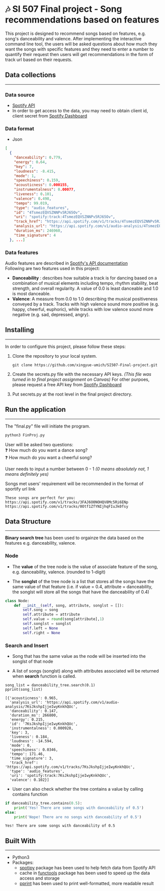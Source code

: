 # :notes: SI 507 Final project - Song recommendations based on features

This project is designed to recommend songs based on features, e.g. song's danceability and valence.
After implementing the interactive command line tool,
the users will be asked questions about how much they want the songs with specific features and they need to enter a number to quantify their request
then users will get recommendations in the form of track url based on their requests.

## Data collections

------

### Data source

- [Spotify API](https://developer.spotify.com/documentation/web-api/reference/#/operations/get-several-audio-features)
- In order to get access to the data, you may need to obtain client id, client secret from [Spotify Dashboard](https://developer.spotify.com/dashboard/applications)

### Data format

- Json

``` json
[
  {
    "danceability": 0.779,
    "energy": 0.64,
    "key": 7,
    "loudness": -8.415,
    "mode": 1,
    "speechiness": 0.159,
    "acousticness": 0.000155,
    "instrumentalness": 0.00077,
    "liveness": 0.101,
    "valence": 0.498,
    "tempo": 99.019,
    "type": "audio_features",
    "id": "4TsmezEQVSZNNPv5RJ65Ov",
    "uri": "spotify:track:4TsmezEQVSZNNPv5RJ65Ov",
    "track_href": "https://api.spotify.com/v1/tracks/4TsmezEQVSZNNPv5RJ65Ov",
    "analysis_url": "https://api.spotify.com/v1/audio-analysis/4TsmezEQVSZNNPv5RJ65Ov",
    "duration_ms": 246960,
    "time_signature": 4
  }, ...]
```

### Data features

Audio features are described in [Spotify's API documentation](https://developer.spotify.com/documentation/web-api/reference/#/operations/get-several-audio-features) <br>
Following are two features used in this project:

- **Danceability** : describes how suitable a track is for dancing based on a combination of musical elements including tempo, rhythm stability, beat strength, and overall regularity. A value of 0.0 is least danceable and 1.0 is most danceable.
- **Valence**: A measure from 0.0 to 1.0 describing the musical positiveness conveyed by a track. Tracks with high valence sound more positive (e.g. happy, cheerful, euphoric), while tracks with low valence sound more negative (e.g. sad, depressed, angry).

## Installing

------
In order to configure this project, please follow these steps:

1. Clone the repository to your local system.

    ``` git
    git clone https://github.com/xingyue-umich/SI507-Final-project.git
    ```

2. Create the secrets.py file with the necessary API keys. *(This file was turned in to final project assignment on Canvas)* For other purpoes, please request a free API key from [Spotify Dashboard](https://developer.spotify.com/dashboard/applications)

3. Put secrets.py at the root level in the final project directory.

## Run the application

------
The "final.py" file will initiate the program.

``` python
python3 FinProj.py
```

User will be asked two questions: <br>
:question: How much do you want a dance song? <br>
:question: How much do you want a cheerful song? <br>

User needs to input a number between 0 - 1 *(0 means absolutely not, 1 means definitely yes)*

Songs met users' requirement will be recommended in the format of sportify url link <br>

```
These songs are perfect for you:
https://api.spotify.com/v1/tracks/3FAJ6O0NOHQV8Mc5Ri6ENp
https://api.spotify.com/v1/tracks/0Otf1ZfYNIjhqFIuJk0fsy
```

## Data Structure

------
**Binary search tree** has been used to orgainze the data based on the features e.g. danceability, valence.<br>

### Node

- The **value** of the tree node is the value of associate feature of the song, e.g. danceability, valence. (rounded to 1-digit) <br>

- The **songlst** of the tree node is a list that stores all the songs have the same value of that feature (i.e. if value = 0.4, attribute = danceability, the songlst will store all the songs that have the danceability of 0.4)

``` python
class Node:
    def __init__(self, song, attribute, songlst = []):
        self.song = song
        self.attribute = attribute
        self.value = round(song[attribute],1)
        self.songlst = songlst
        self.left = None
        self.right = None
```

### Search and Insert

- Song that has the same value as the node will be inserted into the songlst of that node

- A list of songs (songlst) along with attributes associated will be returned when **search** function is called.

```
song_list = danceability_tree.search(0.1)
pprint(song_list)
```

``` 
[{'acousticness': 0.965,
  'analysis_url': 'https://api.spotify.com/v1/audio-analysis/7KsJkshpIjjeIwyKnkhQUc',
  'danceability': 0.147,
  'duration_ms': 266800,
  'energy': 0.215,
  'id': '7KsJkshpIjjeIwyKnkhQUc',
  'instrumentalness': 0.000928,
  'key': 3,
  'liveness': 0.184,
  'loudness': -14.594,
  'mode': 0,
  'speechiness': 0.0346,
  'tempo': 171.46,
  'time_signature': 3,
  'track_href': 'https://api.spotify.com/v1/tracks/7KsJkshpIjjeIwyKnkhQUc',
  'type': 'audio_features',
  'uri': 'spotify:track:7KsJkshpIjjeIwyKnkhQUc',
  'valence': 0.102}]
```

- User can also check whether the tree contains a value by calling contains function

``` python
if danceability_tree.contains(0.5):
    print('Yes! There are some songs with danceability of 0.5')
else:
    print('Nope! There are no songs with danceability of 0.5')
```

```
Yes! There are some songs with danceability of 0.5
```

## Built With

------

- Python3
- Packages:
  - [spotipy](https://spotipy.readthedocs.io/en/2.19.0/) package has been used to help fetch data from Spotify API
  - cache in [functools](https://docs.python.org/3/library/functools.html) package has been used to speed up the data access and storage
  - [pprint](https://docs.python.org/3/library/pprint.html) has been used to print well-formatted, more readable result
